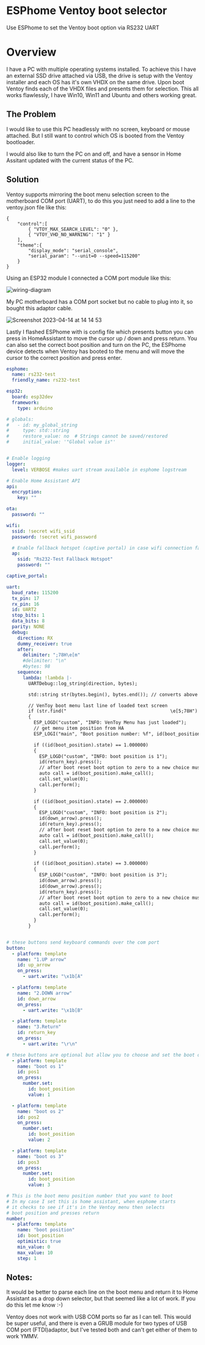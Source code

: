 # ESPhome Ventoy boot selector
 Use ESPhome to set the Ventoy boot option via RS232 UART

# Overview
I have a PC with multiple operating systems installed. To achieve this I have an external SSD drive attached via USB, the drive is setup with the Ventoy installer and each OS has it's own VHDX on the same drive. Upon boot Ventoy finds each of the VHDX files and presents them for selection. This all works flawlessly, I have Win10, Win11 and Ubuntu and others working great.



## The Problem
I would like to use this PC headlessly with no screen, keyboard or mouse attached. But I still want to control which OS is booted from the Ventoy bootloader.

I would also like to turn the PC on and off, and have a sensor in Home Assitant updated with the current status of the PC.

## Solution
Ventoy supports mirroring the boot menu selection screen to the motherboard COM port (UART), to do this you just need to add a line to the ventoy.json file like this:

```
{
    "control":[
        { "VTOY_MAX_SEARCH_LEVEL": "0" },
        { "VTOY_VHD_NO_WARNING": "1" }
    ],
    "theme":{
        "display_mode": "serial_console",
        "serial_param": "--unit=0 --speed=115200"
    }
}
```

Using an ESP32 module I connected a COM port module like this:

![wiring-diagram](https://user-images.githubusercontent.com/6509533/232055543-6ee5cb83-e1e6-4b02-ba04-a77a95813440.jpg)

My PC motherboard has a COM port socket but no cable to plug into it, so bought this adaptor cable.

![Screenshot 2023-04-14 at 14 14 53](https://user-images.githubusercontent.com/6509533/232055584-6382896a-dad0-480b-9000-c0747c3a1cd6.jpg)

Lastly I flashed ESPhome with is config file which presents button you can press in HomeAssistant to move the cursor up / down and press return. You can also set the correct boot position and turn on the PC, the ESPhome device detects when Ventoy has booted to the menu and will move the cursor to the correct position and press enter.

```yaml
esphome:
  name: rs232-test
  friendly_name: rs232-test

esp32:
  board: esp32dev
  framework:
    type: arduino

# globals:
#   - id: my_global_string
#     type: std::string
#     restore_value: no  # Strings cannot be saved/restored
#     initial_value: '"Global value is"'


# Enable logging
logger:
  level: VERBOSE #makes uart stream available in esphome logstream

# Enable Home Assistant API
api:
  encryption:
    key: ""

ota:
  password: ""

wifi:
  ssid: !secret wifi_ssid
  password: !secret wifi_password

  # Enable fallback hotspot (captive portal) in case wifi connection fails
  ap:
    ssid: "Rs232-Test Fallback Hotspot"
    password: ""

captive_portal:

uart:
  baud_rate: 115200
  tx_pin: 17
  rx_pin: 16
  id: UART2
  stop_bits: 1
  data_bits: 8
  parity: NONE
  debug:
    direction: RX
    dummy_receiver: true
    after:
      delimiter: ";78H\e[m"
      #delimiter: "\n"
      #bytes: 98
    sequence:
      lambda: !lambda |-
        UARTDebug::log_string(direction, bytes); 

        std::string str(bytes.begin(), bytes.end()); // converts above to a string 

        // VenToy boot menu last line of loaded text screen
        if (str.find("                                      \e[5;78H") != std::string::npos) 
        {
          ESP_LOGD("custom", "INFO: VenToy Menu has just loaded");
          // get menu item position from HA
          ESP_LOGI("main", "Boot position number: %f", id(boot_position).state);

          if ((id(boot_position).state) == 1.000000)
          {
            ESP_LOGD("custom", "INFO: boot position is 1");
            id(return_key).press();
            // after boot reset boot option to zero to a new choice must be made on next boot
            auto call = id(boot_position).make_call();
            call.set_value(0);
            call.perform();
          }

          if ((id(boot_position).state) == 2.000000)
          {
            ESP_LOGD("custom", "INFO: boot position is 2");
            id(down_arrow).press();
            id(return_key).press();
            // after boot reset boot option to zero to a new choice must be made on next boot
            auto call = id(boot_position).make_call();
            call.set_value(0);
            call.perform();
          }

          if ((id(boot_position).state) == 3.000000)
          {
            ESP_LOGD("custom", "INFO: boot position is 3");
            id(down_arrow).press();
            id(down_arrow).press();
            id(return_key).press();
            // after boot reset boot option to zero to a new choice must be made on next boot
            auto call = id(boot_position).make_call();
            call.set_value(0);
            call.perform();
          }
        }


# these buttons send keyboard commands over the com port
button:
  - platform: template 
    name: "1.UP arrow"
    id: up_arrow
    on_press:
      - uart.write: "\x1b[A"

  - platform: template
    name: "2.DOWN arrow"
    id: down_arrow
    on_press:
      - uart.write: "\x1b[B"

  - platform: template
    name: "3.Return"
    id: return_key
    on_press:
      - uart.write: "\r\n"

# these buttons are optional but allow you to choose and set the boot os position using a button on HomeAssistant
  - platform: template 
    name: "boot os 1"
    id: pos1
    on_press:
      number.set:
        id: boot_position
        value: 1

  - platform: template 
    name: "boot os 2"
    id: pos2
    on_press:
      number.set:
        id: boot_position
        value: 2

  - platform: template 
    name: "boot os 3"
    id: pos3
    on_press:
      number.set:
        id: boot_position
        value: 3

# This is the boot menu position number that you want to boot
# In my case I set this is home assistant, when esphome starts
# it checks to see if it's in the Ventoy menu then selects
# boot position and presses return
number:
  - platform: template
    name: "boot position"
    id: boot_position
    optimistic: true
    min_value: 0
    max_value: 10
    step: 1
```

## Notes:

It would be better to parse each line on the boot menu and return it to Home Assistant as a drop down selector, but that seemed like a lot of work. If you do this let me know :-)

Ventoy does not work with USB COM ports so far as I can tell. This would be super useful, and there is even a GRUB module for two types of USB COM port (FTDI)adaptor, but I've tested both and can't get either of them to work YMMV.
